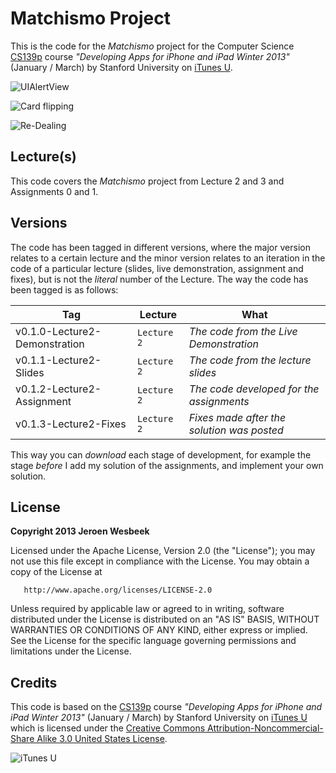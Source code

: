 # Matchismo Project
This is the code for the _Matchismo_ project for the Computer Science [CS139p](http://www.stanford.edu/class/cs193p) course *"Developing Apps for iPhone and iPad Winter 2013"* (January / March) by Stanford University on [iTunes U](https://itunes.apple.com/us/course/coding-together-developing/id593208016?l=en).

![UIAlertView](https://dl.dropbox.com/s/1v1so693ugyhudq/Matchismo%20-%20Assignment%201%20-%20UIAlertView.png?dl=1)

![Card flipping](https://dl.dropbox.com/s/vwdk2vrs2see1mg/Matchismo%20-%20Assignment%201%20-%20Card%20Flipping.png?dl=1)

![Re-Dealing](https://dl.dropbox.com/s/l5vaqpc66nbrlc9/Matchismo%20-%20Assignment%201%20-%20UIAlertView%20-%20Re-Deal.png?dl=1)

## Lecture(s)
This code covers the _Matchismo_ project from Lecture 2 and 3 and Assignments 0 and 1.

## Versions
The code has been tagged in different versions, where the major version relates to a certain lecture and the minor version relates to an iteration in the code of a particular lecture (slides, live demonstration, assignment and fixes), but is not the *literal* number of the Lecture. The way the code has been tagged is as follows:

Tag | Lecture | What
--- | --- | ---
v0.1.0-Lecture2-Demonstration | `Lecture 2` | *The code from the Live Demonstration*
v0.1.1-Lecture2-Slides | `Lecture 2` | *The code from the lecture slides*
v0.1.2-Lecture2-Assignment | `Lecture 2` | *The code developed for the assignments*
v0.1.3-Lecture2-Fixes | `Lecture 2` | *Fixes made after the solution was posted*

This way you can _download_ each stage of development, for example the stage _before_ I add my solution of the assignments, and implement your own solution.

## License

   **Copyright 2013 Jeroen Wesbeek**

   Licensed under the Apache License, Version 2.0 (the "License");
   you may not use this file except in compliance with the License.
   You may obtain a copy of the License at

       http://www.apache.org/licenses/LICENSE-2.0

   Unless required by applicable law or agreed to in writing, software
   distributed under the License is distributed on an "AS IS" BASIS,
   WITHOUT WARRANTIES OR CONDITIONS OF ANY KIND, either express or implied.
   See the License for the specific language governing permissions and
   limitations under the License.

## Credits
This code is based on the [CS139p](http://www.stanford.edu/class/cs193p) course *"Developing Apps for iPhone and iPad Winter 2013"* (January / March) by Stanford University on [iTunes U](https://itunes.apple.com/us/course/coding-together-developing/id593208016?l=en) which is licensed under the [Creative Commons Attribution-Noncommercial-Share Alike 3.0 United States License](http://creativecommons.org/licenses/by-nc-sa/3.0/us/).

![iTunes U](http://cdniphone.i-culture.nl/wp-content/uploads/2013/01/stanford-coding-together.png?c8b1e9)

